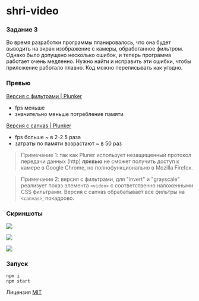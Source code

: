 # shri-video

### Задание 3
Во время разработки программы планировалось, что она будет выводить на экран изображение с камеры, обработанное фильтром.
Однако было допущено несколько ошибок, и теперь программа работает очень медленно. Нужно найти и исправить эти ошибки,
чтобы приложение работало плавно. Код можно переписывать как угодно.

### Превью
[Версия с фильтрами | Plunker](http://plnkr.co/wRP3Bx56HJnye5KHQLsh)

* fps меньше
* значительно меньше потребление памяти

[Версия с canvas | Plunker](http://plnkr.co/b2vXvOCo32skHSnFq6mB)

* fps больше ~ в 2-2.5 раза
* затраты по памяти возрастают ~ в 50 раз

>Примечание 1: так как Pluner использует незащищенный протокол передачи данных (http) ***превью*** не сможет получить доступ к камере в Google Chrome, но полнофункционально в Mozilla Firefox.

>Примечание 2: версия с фильтрами, для "invert" и "grayscale" реализует показ элемента ```<video>``` с соответственно наложенными CSS фильтрами. Версия с canvas обрабатывает все фильтры на ```<canvas>```, покадрово.

### Скриншоты

![](http://i.imgur.com/8FisuRV.png)

![](http://i.imgur.com/EhKAJ00.png)

![](http://i.imgur.com/mXwjIp2.png)

### Запуск
```
npm i
npm start
```

Лицензия [MIT](LICENSE.md)
